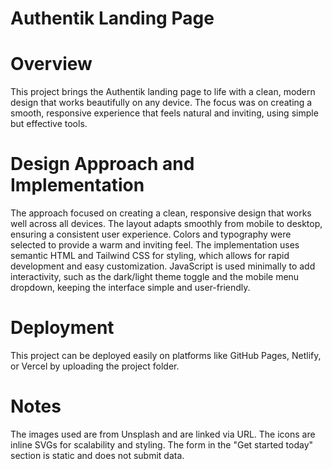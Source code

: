 # Authentik Landing Page
# Overview
This project brings the Authentik landing page to life with a clean, modern design that works beautifully on any device. The focus was on creating a smooth, responsive experience that feels natural and inviting, using simple but effective tools.

# Design Approach and Implementation
The approach focused on creating a clean, responsive design that works well across all devices. The layout adapts smoothly from mobile to desktop, ensuring a consistent user experience. Colors and typography were selected to provide a warm and inviting feel.
The implementation uses semantic HTML and Tailwind CSS for styling, which allows for rapid development and easy customization. JavaScript is used minimally to add interactivity, such as the dark/light theme toggle and the mobile menu dropdown, keeping the interface simple and user-friendly.


# Deployment
This project can be deployed easily on platforms like GitHub Pages, Netlify, or Vercel by uploading the project folder.

# Notes
The images used are from Unsplash and are linked via URL.
The icons are inline SVGs for scalability and styling.
The form in the "Get started today" section is static and does not submit data.